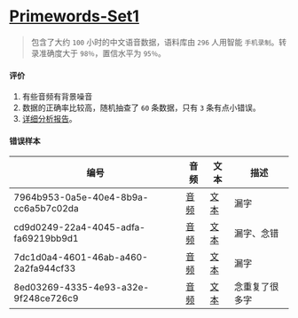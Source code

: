# [Primewords-Set1](http://www.openslr.org/47/)

> 包含了大约 `100` 小时的中文语音数据，语料库由 `296` 人用智能 `手机录制`。转录准确度大于 `98％`，置信水平为 `95％`。

#### 评价

1. 有些音频有背景噪音
1. 数据的正确率比较高，随机抽查了 `60` 条数据，只有 `3` 条有点小错误。
1. [详细分析报告](./notebooks/Primewords-Set1-数据分析报告.ipynb)。

#### 错误样本

| 编号                                 | 音频                                                    | 文本                                                    | 描述           |
| ------------------------------------ | ------------------------------------------------------- | ------------------------------------------------------- | -------------- |
| 7964b953-0a5e-40e4-8b9a-cc6a5b7c02da | [音频](./demo/7964b953-0a5e-40e4-8b9a-cc6a5b7c02da.mp3) | [文本](./demo/7964b953-0a5e-40e4-8b9a-cc6a5b7c02da.txt) | 漏字           |
| cd9d0249-22a4-4045-adfa-fa69219bb9d1 | [音频](./demo/cd9d0249-22a4-4045-adfa-fa69219bb9d1.mp3) | [文本](./demo/cd9d0249-22a4-4045-adfa-fa69219bb9d1.txt) | 漏字、念错     |
| 7dc1d0a4-4601-46ab-a460-2a2fa944cf33 | [音频](./demo/7dc1d0a4-4601-46ab-a460-2a2fa944cf33.mp3) | [文本](./demo/7dc1d0a4-4601-46ab-a460-2a2fa944cf33.txt) | 漏字           |
| 8ed03269-4335-4e93-a32e-9f248ce726c9 | [音频](./demo/8ed03269-4335-4e93-a32e-9f248ce726c9.mp3) | [文本](./demo/8ed03269-4335-4e93-a32e-9f248ce726c9.txt) | 念重复了很多字 |

